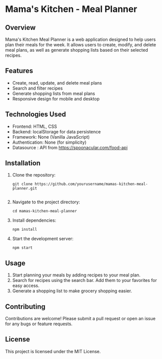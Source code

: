 # Mama's Kitchen - Meal Planner

## Overview
Mama's Kitchen Meal Planner is a web application designed to help users plan their meals for the week. It allows users to create, modify, and delete meal plans, as well as generate shopping lists based on their selected recipes.

## Features
- Create, read, update, and delete meal plans
- Search and filter recipes
- Generate shopping lists from meal plans
- Responsive design for mobile and desktop

## Technologies Used
- Frontend: HTML, CSS
- Backend: localStorage for data persistence
- Framework: None (Vanilla JavaScript)
- Authentication: None (for simplicity)
- Datasource : API from https://spoonacular.com/food-api 

## Installation
1. Clone the repository:
   ```
   git clone https://github.com/yourusername/mamas-kitchen-meal-planner.git
   ```
   ```
2. Navigate to the project directory:
   ```
   cd mamas-kitchen-meal-planner
   ```
3. Install dependencies:
   ```
   npm install
   ```
4. Start the development server:
   ```
   npm start
   ```

## Usage
1. Start planning your meals by adding recipes to your meal plan.
2. Search for recipes using the search bar. Add them to your favorites for easy access.
3. Generate a shopping list to make grocery shopping easier.


## Contributing
Contributions are welcome! Please submit a pull request or open an issue for any bugs or feature requests.

## License
This project is licensed under the MIT License.